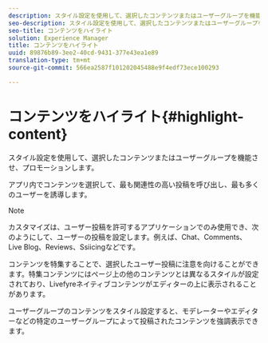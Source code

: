 ```yaml
---
description: スタイル設定を使用して、選択したコンテンツまたはユーザーグループを機能させ、プロモーションします。
seo-description: スタイル設定を使用して、選択したコンテンツまたはユーザーグループを機能させ、プロモーションします。
seo-title: コンテンツをハイライト
solution: Experience Manager
title: コンテンツをハイライト
uuid: 89876b89-3ee2-40cd-9431-377e43ea1e89
translation-type: tm+mt
source-git-commit: 566ea2587f101202045488e9f4edf73ece100293

---
```



# コンテンツをハイライト{#highlight-content}

スタイル設定を使用して、選択したコンテンツまたはユーザーグループを機能させ、プロモーションします。

アプリ内でコンテンツを選択して、最も関連性の高い投稿を呼び出し、最も多くのユーザーを誘導します。

>[!NOTE]
>
>カスタマイズは、ユーザー投稿を許可するアプリケーションでのみ使用でき、次のようにして、ユーザーの投稿を設定します。例えば、Chat、Comments、Live Blog、Reviews、Ssiicingなどです。

コンテンツを特集することで、選択したユーザー投稿に注意を向けることができます。特集コンテンツにはページ上の他のコンテンツとは異なるスタイルが設定されており、Livefyreネイティブコンテンツがエディターの上に表示されることがあります。

ユーザーグループのコンテンツをスタイル設定すると、モデレーターやエディターなどの特定のユーザーグループによって投稿されたコンテンツを強調表示できます。
